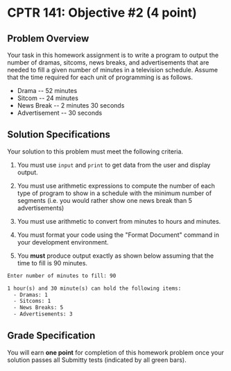 # CPTR 141: Objective #2 (4 point)

## Problem Overview

Your task in this homework assignment is to write a program to output the number of dramas, sitcoms, news breaks, and advertisements that are needed to fill a given number of minutes in a television schedule.  Assume that the time required for each unit of programming is as follows.

- Drama -- 52 minutes
- Sitcom -- 24 minutes
- News Break -- 2 minutes 30 seconds
- Advertisement -- 30 seconds

## Solution Specifications

Your solution to this problem must meet the following criteria.

1. You must use `input` and `print` to get data from the user and display output.

2. You must use arithmetic expressions to compute the number of each type of program to show in a schedule with the minimum number of segments (i.e. you would rather show one news break than 5 advertisements)

3. You must use arithmetic to convert from minutes to hours and minutes.

4. You must format your code using the "Format Document" command in your development environment.

5. You **must** produce output exactly as shown below assuming that the time to fill is 90 minutes.

```html
Enter number of minutes to fill: 90

1 hour(s) and 30 minute(s) can hold the following items: 
  - Dramas: 1
  - Sitcoms: 1
  - News Breaks: 5
  - Advertisements: 3
```

## Grade Specification

You will earn **one point** for completion of this homework problem once your solution passes all Submitty tests (indicated by all green bars).
